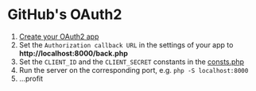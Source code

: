 # GitHub's OAuth2

1. [Create your OAuth2 app](https://github.com/settings/developers)
2. Set the `Authorization callback URL` in the settings of your app to __http://localhost:8000/back.php__
3. Set the `CLIENT_ID` and the `CLIENT_SECRET` constants in the [consts.php](./consts.php)
4. Run the server on the corresponding port, e.g. `php -S localhost:8000`
5. ...profit
